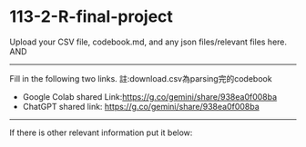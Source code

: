 # 113-2-R-final-project

Upload your CSV file, codebook.md, and any json files/relevant files here. AND 

---
Fill in the following two links.
註:download.csv為parsing完的codebook
 - Google Colab shared Link:https://g.co/gemini/share/938ea0f008ba
 - ChatGPT shared link:  https://g.co/gemini/share/938ea0f008ba

---
If there is other relevant information put it below:

